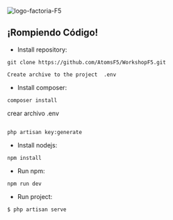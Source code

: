 ![logo-factoria-F5](https://user-images.githubusercontent.com/70259721/108084224-3d2feb80-7074-11eb-8140-6595b24d3939.png)

## ¡Rompiendo Código!



- Install repository:
```
git clone https://github.com/AtomsF5/WorkshopF5.git
```

```
Create archive to the project  .env
```

- Install composer:
```
composer install
```

crear archivo .env
```

php artisan key:generate
```

- Install nodejs:
```
npm install
```

- Run npm:
```
npm run dev
```

- Run project:
```
$ php artisan serve
```
